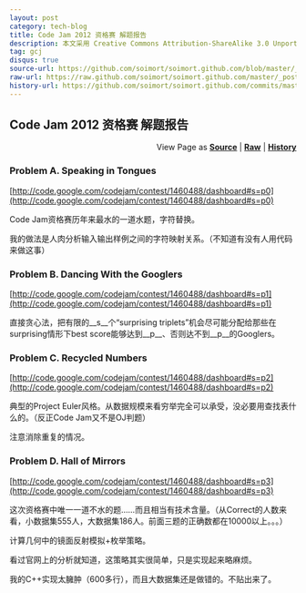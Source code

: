 ```yaml
---
layout: post
category: tech-blog
title: Code Jam 2012 资格赛 解题报告
description: 本文采用 Creative Commons Attribution-ShareAlike 3.0 Unported 授权。
tag: gcj
disqus: true
source-url: https://github.com/soimort/soimort.github.com/blob/master/_posts/tech-blog/2012-04-16-gcj-qr.markdown
raw-url: https://raw.github.com/soimort/soimort.github.com/master/_posts/tech-blog/2012-04-16-gcj-qr.markdown
history-url: https://github.com/soimort/soimort.github.com/commits/master/_posts/tech-blog/2012-04-16-gcj-qr.markdown
---
```


## Code Jam 2012 资格赛 解题报告

<div class="divIndex" style="text-align: right">View Page as <b><a href="{{ source-url }}">Source</a></b> | <b><a href="{{ raw-url }}">Raw</a></b> | <b><a href="{{ history-url }}">History</a></b></div>

### Problem A. Speaking in Tongues
[http://code.google.com/codejam/contest/1460488/dashboard#s=p0](http://code.google.com/codejam/contest/1460488/dashboard#s=p0)

Code Jam资格赛历年来最水的一道水题，字符替换。

我的做法是人肉分析输入输出样例之间的字符映射关系。（不知道有没有人用代码来做这事）

<script src="https://gist.github.com/2401276.js?file=a.dart"></script>

### Problem B. Dancing With the Googlers
[http://code.google.com/codejam/contest/1460488/dashboard#s=p1](http://code.google.com/codejam/contest/1460488/dashboard#s=p1)

直接贪心法，把有限的__s__个“surprising triplets”机会尽可能分配给那些在surprising情形下best score能够达到__p__、否则达不到__p__的Googlers。

<script src="https://gist.github.com/2401349.js?file=gistfile1.hs"></script>

### Problem C. Recycled Numbers
[http://code.google.com/codejam/contest/1460488/dashboard#s=p2](http://code.google.com/codejam/contest/1460488/dashboard#s=p2)

典型的Project Euler风格。从数据规模来看穷举完全可以承受，没必要用查找表什么的。（反正Code Jam又不是OJ判题）

注意消除重复的情况。

<script src="https://gist.github.com/2401419.js?file=gistfile1.py"></script>

### Problem D. Hall of Mirrors
[http://code.google.com/codejam/contest/1460488/dashboard#s=p3](http://code.google.com/codejam/contest/1460488/dashboard#s=p3)

这次资格赛中唯一一道不水的题……而且相当有技术含量。（从Correct的人数来看，小数据集555人，大数据集186人。前面三题的正确数都在10000以上。。。）

计算几何中的镜面反射模拟+枚举策略。

看过官网上的分析就知道，这策略其实很简单，只是实现起来略麻烦。

我的C++实现太臃肿（600多行），而且大数据集还是做错的。不贴出来了。
